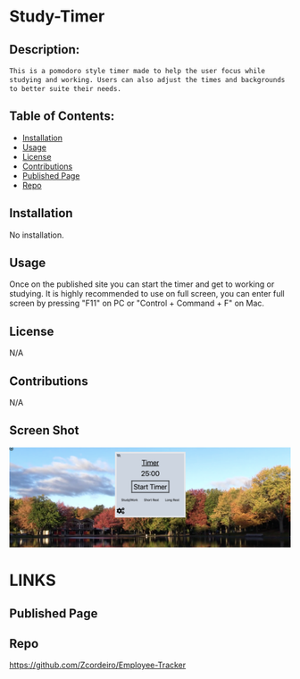 # Study-Timer

  ## Description:
    This is a pomodoro style timer made to help the user focus while studying and working. Users can also adjust the times and backgrounds to better suite their needs.


  ## Table of Contents:
  - [Installation](#installation)
  - [Usage](#usage)
  - [License](#license)
  - [Contributions](#contributions)
  - [Published Page](#page)
  - [Repo](#repo)

 ## Installation
  No installation. 


 ## Usage 
   Once on the published site you can start the timer and get to working or studying. It is highly recommended to use on full screen, you can enter full screen by pressing "F11" on PC or "Control + Command + F" on Mac.

 ## License 
  N/A

 ## Contributions 
  N/A

 ## Screen Shot
 ![Screenshot-generated-terminal-response](./public/assets/images/screenshot.png)

# LINKS

 ## Published Page 
 

 ## Repo 
  https://github.com/Zcordeiro/Employee-Tracker

